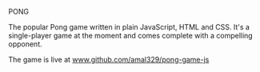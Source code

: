 PONG 

The popular Pong game written in plain JavaScript, HTML and CSS. It's a single-player game at the moment and comes complete with a compelling opponent.

The game is live at www.github.com/amal329/pong-game-js
